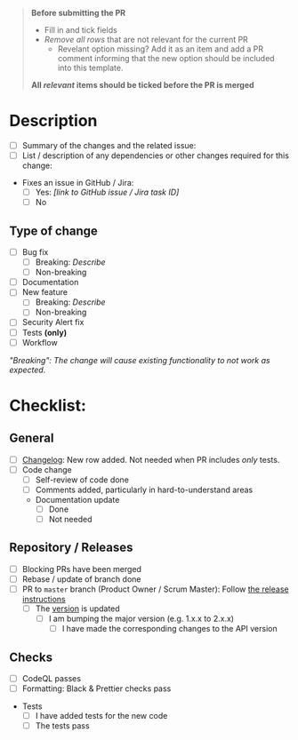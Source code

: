 > **Before submitting the PR**
>
> - Fill in and tick fields
> - _Remove all rows_ that are not relevant for the current PR
>   - Revelant option missing? Add it as an item and add a PR comment informing that the new option should be included into this template.
>
> **All _relevant_ items should be ticked before the PR is merged**

# Description

- [ ] Summary of the changes and the related issue:
- [ ] List / description of any dependencies or other changes required for this change:
- Fixes an issue in GitHub / Jira:
  - [ ] Yes: _[link to GitHub issue / Jira task ID]_
  - [ ] No

## Type of change

- [ ] Bug fix
  - [ ] Breaking: _Describe_
  - [ ] Non-breaking
- [ ] Documentation
- [ ] New feature
  - [ ] Breaking: _Describe_
  - [ ] Non-breaking
- [ ] Security Alert fix
- [ ] Tests **(only)**
- [ ] Workflow

_"Breaking": The change will cause existing functionality to not work as expected._

# Checklist:

## General

- [ ] [Changelog](../CHANGELOG.md): New row added. Not needed when PR includes _only_ tests.
- [ ] Code change
  - [ ] Self-review of code done
  - [ ] Comments added, particularly in hard-to-understand areas
  - Documentation update
    - [ ] Done
    - [ ] Not needed

## Repository / Releases

- [ ] Blocking PRs have been merged
- [ ] Rebase / update of branch done
- [ ] PR to `master` branch (Product Owner / Scrum Master): Follow [the release instructions](../docs/procedures/new_release.md)
  - [ ] The [version](../dds_cli/version.py) is updated
    - [ ] I am bumping the major version (e.g. 1.x.x to 2.x.x)
      - [ ] I have made the corresponding changes to the API version

## Checks

- [ ] CodeQL passes
- [ ] Formatting: Black & Prettier checks pass
- Tests
  - [ ] I have added tests for the new code
  - [ ] The tests pass

